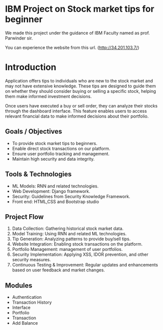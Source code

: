 # IBM Project on Stock market tips for beginner

We made this project under the guidance of IBM Faculty named as prof. Parwinder sir.

You can experience the website from this url. (http://34.201.103.7/)

# Introduction
Application offers tips to individuals who are new to the stock market and may not have extensive knowledge. These tips are designed to guide them on whether they should consider buying or selling a specific stock, helping them make informed investment decisions.

Once users have executed a buy or sell order, they can analyze their stocks through the dashboard interface. This feature enables users to access relevant financial data to make informed decisions about their portfolio.

## Goals / Objectives
* To provide stock market tips to beginners.
* Enable direct stock transactions on our platform.
* Ensure user portfolio tracking and management.
* Maintain high security and data integrity.

## Tools & Technologies
* ML Models: RNN and related technologies.
* Web Development: Django framework.
* Security: Guidelines from Security Knowledge Framework.
* Front end: HTML,CSS and Bootstrap studio

## Project Flow
1. Data Collection: Gathering historical stock market data.
2. Model Training: Using RNN and related ML technologies.
3. Tip Generation: Analyzing patterns to provide buy/sell tips.
4. Website Integration: Enabling stock transactions on the platform.
5. Portfolio Management: management of user portfolios.
6. Security Implementation: Applying XSS, IDOR prevention, and other security measures.
7. Continuous Testing & Improvement: Regular updates and enhancements based on user feedback and market changes.


## Modules

* Authentication
* Transaction History
* Interface
* Portfolio
* Transaction 
* Add Balance









